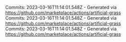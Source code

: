 Commits: 2023-03-16T11:14:01.548Z - Generated via https://github.com/marketplace/actions/artificial-grass
<br>
Commits: 2023-03-16T11:14:01.548Z - Generated via https://github.com/marketplace/actions/artificial-grass
<br>
Commits: 2023-03-16T11:14:01.548Z - Generated via https://github.com/marketplace/actions/artificial-grass
<br>
